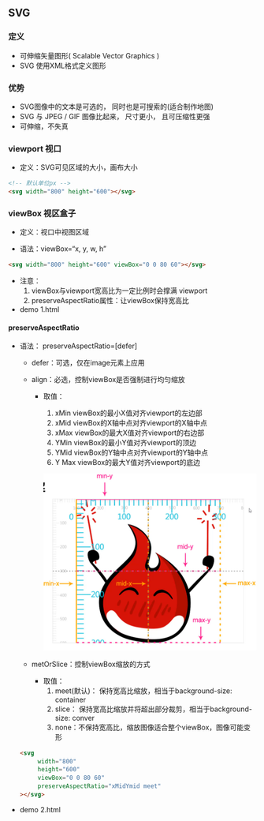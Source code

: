 ## SVG

### 定义

+ 可伸缩矢量图形( Scalable Vector Graphics )
+ SVG 使用XML格式定义图形

### 优势

+ SVG图像中的文本是可选的， 同时也是可搜索的(适合制作地图)
+ SVG 与 JPEG / GIF 图像比起来， 尺寸更小， 且可压缩性更强
+ 可伸缩，不失真

### viewport 视口

+ 定义：SVG可见区域的大小，画布大小

```html
<!-- 默认单位px -->
<svg width="800" height="600"></svg>
```

### viewBox 视区盒子

+ 定义：视口中视图区域

+ 语法：viewBox=“x, y, w, h”

```html
<svg width="800" height="600" viewBox="0 0 80 60"></svg>
```

+ 注意：
  1. viewBox与viewport宽高比为一定比例时会撑满 viewport
  2. preserveAspectRatio属性：让viewBox保持宽高比
+ demo  1.html

#### preserveAspectRatio

+ 语法： preserveAspectRatio=[defer]<align><metOrSlice>

  + defer：可选，仅在image元素上应用

  + align：必选，控制viewBox是否强制进行均匀缩放

    + 取值： 

      1. xMin  viewBox的最小X值对齐viewport的左边部
      2. xMid  viewBox的X轴中点对齐viewport的X轴中点
      3. xMax viewBox的最大X值对齐viewport的右边部
      4. YMin  viewBox的最小Y值对齐viewport的顶边
      5. YMid  viewBox的Y轴中点对齐viewport的Y轴中点
      6. Y Max viewBox的最大Y值对齐viewport的底边

      ![1567058708677](images/1567058708677.png)

  + metOrSlice：控制viewBox缩放的方式

    + 取值：
      1. meet(默认)： 保持宽高比缩放，相当于background-size: container
      2. slice： 保持宽高比缩放并将超出部分裁剪，相当于background-size:  conver
      3. none：不保持宽高比，缩放图像适合整个viewBox，图像可能变形

  ```html
  <svg 
       width="800" 
       height="600" 
       viewBox="0 0 80 60"
       preserveAspectRatio="xMidYmid meet"
  ></svg>
  ```

+ demo  2.html